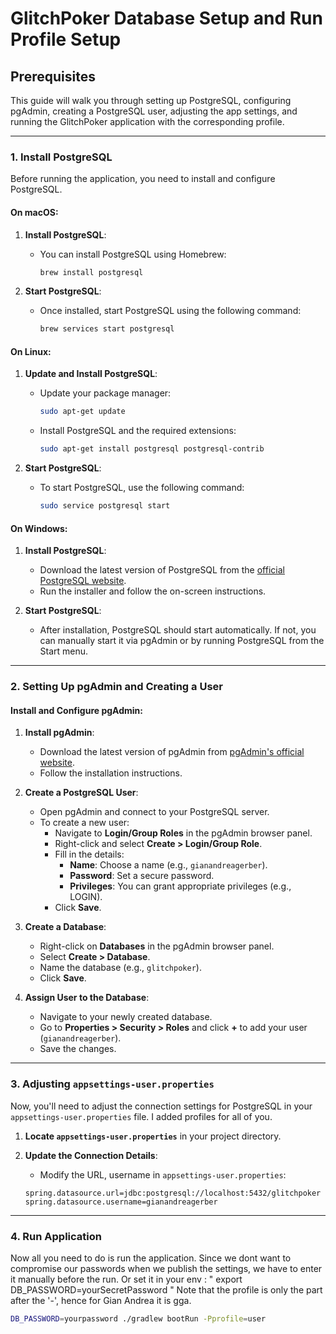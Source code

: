 # GlitchPoker Database Setup and Run Profile Setup

## Prerequisites

This guide will walk you through setting up PostgreSQL, configuring pgAdmin, creating a PostgreSQL user, adjusting the app settings, and running the GlitchPoker application with the corresponding profile.

---

### 1. Install PostgreSQL

Before running the application, you need to install and configure PostgreSQL.

#### **On macOS**:

1. **Install PostgreSQL**:
    - You can install PostgreSQL using Homebrew:
      ```bash
      brew install postgresql
      ```

2. **Start PostgreSQL**:
    - Once installed, start PostgreSQL using the following command:
      ```bash
      brew services start postgresql
      ```

#### **On Linux**:

1. **Update and Install PostgreSQL**:
    - Update your package manager:
      ```bash
      sudo apt-get update
      ```

    - Install PostgreSQL and the required extensions:
      ```bash
      sudo apt-get install postgresql postgresql-contrib
      ```

2. **Start PostgreSQL**:
    - To start PostgreSQL, use the following command:
      ```bash
      sudo service postgresql start
      ```

#### **On Windows**:

1. **Install PostgreSQL**:
    - Download the latest version of PostgreSQL from the [official PostgreSQL website](https://www.postgresql.org/download/windows/).
    - Run the installer and follow the on-screen instructions.

2. **Start PostgreSQL**:
    - After installation, PostgreSQL should start automatically. If not, you can manually start it via pgAdmin or by running PostgreSQL from the Start menu.

---

### 2. Setting Up pgAdmin and Creating a User

#### **Install and Configure pgAdmin**:

1. **Install pgAdmin**:
    - Download the latest version of pgAdmin from [pgAdmin's official website](https://www.pgadmin.org/download/).
    - Follow the installation instructions.

2. **Create a PostgreSQL User**:
    - Open pgAdmin and connect to your PostgreSQL server.
    - To create a new user:
        - Navigate to **Login/Group Roles** in the pgAdmin browser panel.
        - Right-click and select **Create > Login/Group Role**.
        - Fill in the details:
            - **Name**: Choose a name (e.g., `gianandreagerber`).
            - **Password**: Set a secure password.
            - **Privileges**: You can grant appropriate privileges (e.g., LOGIN).
        - Click **Save**.

3. **Create a Database**:
    - Right-click on **Databases** in the pgAdmin browser panel.
    - Select **Create > Database**.
    - Name the database (e.g., `glitchpoker`).
    - Click **Save**.

4. **Assign User to the Database**:
    - Navigate to your newly created database.
    - Go to **Properties > Security > Roles** and click **+** to add your user (`gianandreagerber`).
    - Save the changes.

---

### 3. Adjusting `appsettings-user.properties`

Now, you'll need to adjust the connection settings for PostgreSQL in your `appsettings-user.properties` file.
I added profiles for all of you.

1. **Locate `appsettings-user.properties`** in your project directory.

2. **Update the Connection Details**:
    - Modify the URL, username in `appsettings-user.properties`:
   ```properties
   spring.datasource.url=jdbc:postgresql://localhost:5432/glitchpoker
   spring.datasource.username=gianandreagerber
---

### 4. Run Application
Now all you need to do is run the application.
Since we dont want to compromise our passwords when we publish the settings, we have to enter it manually before the run. Or set it in your env :
"
export DB_PASSWORD=yourSecretPassword
"
Note that the profile is only the part after the '-', hence for Gian Andrea it is gga.
```bash
DB_PASSWORD=yourpassword ./gradlew bootRun -Pprofile=user
 ```
